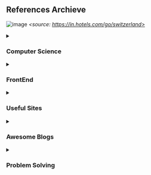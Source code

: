 ## References Archieve

![image](https://github.com/jinoov/references-archieve/assets/66049045/2139d565-3436-494e-8cc5-e07bb49ddd7f)
*<source: https://in.hotels.com/go/switzerland>*

<details>
  <summary><h3>Computer Science</h3></summary>
  <ul>
    <li><a href="https://preamtree.tistory.com/10">프로세스와 스레드의 차이</a></li>
  </ul>
</details>

<details>
  <summary><h3>FrontEnd</h3></summary>
  <ul>
    <li><a href="https://emewjin.github.io/client-side-graphql/">client side graphql로 어드민 만들기</a></li>
    <li><a href="https://seholee.com/blog/next-js-cache-part-1/">Next.js cache</a></li>
    <li><a href="tanstack.com/router/latest">kakao - Next.js 캐싱으로 웹 서버 성능 최적화</a></li>
  </ul>
</details>

<details>
  <summary><h3>Useful Sites</h3></summary>
  <ul>
    <li><a href="https://dnschecker.org/">DNS Checker</a></li>
    <li><a href="https://open-apis.dev/">Open APIs</a></li>
    <li><a href="https://bonkersworld.net/">Bonkers World</a></li>
    <li><a href="https://yozm.wishket.com/magazine/">요즘IT</a></li>
    <li><a href="https://spri.kr/">소프트웨어정책연구소</a></li>
  </ul>
</details>

<details>
  <summary><h3>Awesome Blogs</h3></summary>
  <ul>
    <li><a href="https://ansubin.com/">https://ansubin.com/</a></li>
    <li><a href="https://emewjin.github.io/">https://emewjin.github.io/</a></li>
  </ul>
</details>


<details>
  <summary><h3>Problem Solving</h3></summary>
  <ul>
    <li><a href="https://www.slideshare.net/SuhyunPark23/kucc-2022-4">코딩 테스트 및 알고리즘 문제해결 공부 방법 (by 박수현님)</a></li>
  </ul>
</details>
